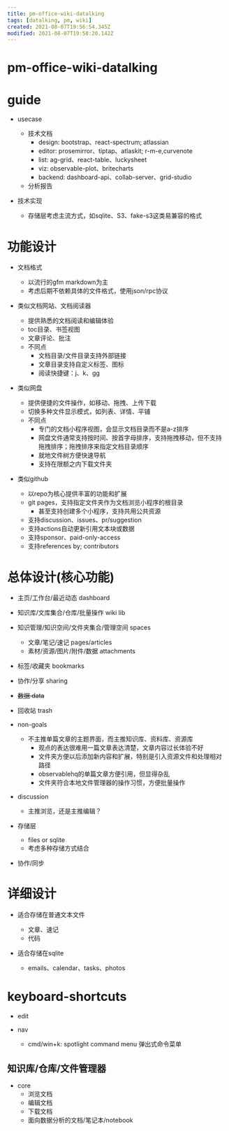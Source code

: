 ```yaml
---
title: pm-office-wiki-datalking
tags: [datalking, pm, wiki]
created: 2021-08-07T19:56:54.345Z
modified: 2021-08-07T19:58:20.142Z
---
```


# pm-office-wiki-datalking

# guide

- usecase
  - 技术文档
    - design: bootstrap、react-spectrum; atlassian
    - editor: prosemirror、tiptap、atlaskit; r-m-e,curvenote
    - list: ag-grid、react-table、luckysheet
    - viz: observable-plot、britecharts
    - backend: dashboard-api、collab-server、grid-studio
  - 分析报告

- 技术实现
  - 存储层考虑主流方式，如sqlite、S3、fake-s3这类易兼容的格式
# 功能设计
- 文档格式
  - 以流行的gfm markdown为主
  - 考虑后期不依赖具体的文件格式，使用json/rpc协议

- 类似文档网站、文档阅读器
  - 提供熟悉的文档阅读和编辑体验
  - toc目录、书签视图
  - 文章评论、批注
  - 不同点
    - 文档目录/文件目录支持外部链接
    - 文章目录支持自定义标签、图标
    - 阅读快捷键：j、k、gg

- 类似网盘
  - 提供便捷的文件操作，如移动、拖拽、上传下载
  - 切换多种文件显示模式，如列表、详情、平铺
  - 不同点
    - 专门的文档小程序视图，会显示文档目录而不是a-z排序
    - 网盘文件通常支持按时间、按首字母排序，支持拖拽移动，但不支持拖拽排序；拖拽排序来指定文档目录顺序
    - 就地文件树方便快速导航
    - 支持在限额之内下载文件夹

- 类似github
  - 以repo为核心提供丰富的功能和扩展
  - git pages，支持指定文件夹作为文档浏览小程序的根目录
    - 甚至支持创建多个小程序，支持共用公共资源
  - 支持discussion、issues、pr/suggestion
  - 支持actions自动更新引用文本块或数据
  - 支持sponsor、paid-only-access
  - 支持references by; contributors
# 总体设计(核心功能)
- 主页/工作台/最近动态 dashboard
- 知识库/文库集合/仓库/批量操作 wiki lib
- 知识管理/知识空间/文件夹集合/管理空间 spaces
  - 文章/笔记/速记 pages/articles
  - 素材/资源/图片/附件/数据 attachments
- 标签/收藏夹 bookmarks
- 协作/分享 sharing

- ~~数据 data~~
- 回收站 trash

- non-goals
  - 不主推单篇文章的主题界面，而主推知识库、资料库、资源库
    - 观点的表达很难用一篇文章表达清楚，文章内容过长体验不好
    - 文件夹方便以后添加新内容和扩展，特别是引入资源文件和处理相对路径
    - observablehq的单篇文章方便引用，但显得杂乱
    - 文件夹符合本地文件管理器的操作习惯，方便批量操作
- discussion
  - 主推浏览，还是主推编辑？

- 存储层
  - files or sqlite
  - 考虑多种存储方式结合

- 协作/同步
# 详细设计
- 适合存储在普通文本文件
  - 文章、速记
  - 代码

- 适合存储在sqlite
  - emails、calendar、tasks、photos
# keyboard-shortcuts
- edit

- nav
  - cmd/win+k: spotlight command menu 弹出式命令菜单

## 知识库/仓库/文件管理器

- core
  - 浏览文档
  - 编辑文档
  - 下载文档
  - 面向数据分析的文档/笔记本/notebook
